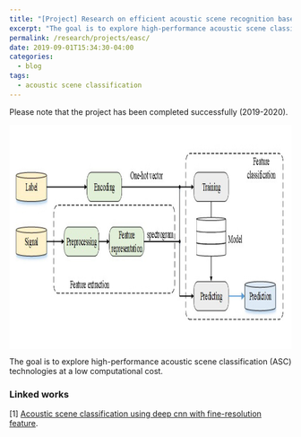 ```yaml
---
title: "[Project] Research on efficient acoustic scene recognition based on deep learning"
excerpt: "The goal is to explore high-performance acoustic scene classification (ASC) technologies at a low computational cost."
permalink: /research/projects/easc/
date: 2019-09-01T15:34:30-04:00
categories:
  - blog
tags:
  - acoustic scene classification
---
```

Please note that the project has been completed successfully (2019-2020).

<img src="/assets/images/EASC.jpg" height="400px" width="600px" align="center"/>

The goal is to explore high-performance acoustic scene classification (ASC) technologies at a low computational cost.


### Linked works
[1] [Acoustic scene classification using deep cnn with fine-resolution feature](/research/paper/frcnn/).
